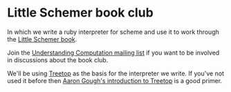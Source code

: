 # Little Schemer book club

In which we write a ruby interpreter for scheme and use it to work
through the [Little Schemer
book](http://www.ccs.neu.edu/home/matthias/BTLS/).

Join the [Understanding Computation mailing
list](https://groups.google.com/forum/#!forum/computationbook) if you want to
be involved in discussions about the book club.

We'll be using [Treetop](https://github.com/cjheath/treetop) as the
basis for the interpreter we write. If you've not used it before then
[Aaron Gough's introduction to
Treetop](http://thingsaaronmade.com/blog/a-quick-intro-to-writing-a-parser-using-treetop.html)
is a good primer.

